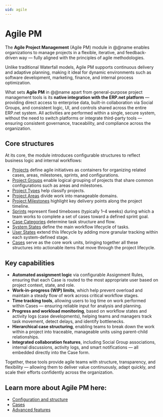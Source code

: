 ```yaml
---
uid: agile
---
```


# Agile PM

The **Agile Project Management** (Agile PM) module in @@name enables organizations to manage projects in a flexible, iterative, and feedback-driven way — fully aligned with the principles of agile methodologies.

Unlike traditional Waterfall models, Agile PM supports continuous delivery and adaptive planning, making it ideal for dynamic environments such as software development, marketing, finance, and internal process optimization.

What sets **Agile PM** in @@name apart from general-purpose project management tools is its **native integration with the ERP.net platform** — providing direct access to enterprise data, built-in collaboration via Social Groups, and consistent logic, UI, and controls shared across the entire ERP.net system.
All activities are performed within a single, secure system, without the need to switch platforms or integrate third-party tools — ensuring consistent governance, traceability, and compliance across the organization.


## Core structures

At its core, the module introduces configurable structures to reflect business logic and internal workflows:

- [Projects](configuration-and-structure/project-definitions/projects.md) define agile initiatives as containers for organizing related cases, areas, milestones, sprints, and configurations.
- [Project Groups](configuration-and-structure/project-definitions/project-groups.md) enable logical grouping of projects that share common configurations such as areas and milestones.
- [Project Types](configuration-and-structure/main-setup/project-types.md) help classify projects.
- [Project Areas](configuration-and-structure/project-definitions/project-areas.md) divide work into manageable domains.
- [Project Milestones](configuration-and-structure/project-definitions/project-milestones.md) highlight key delivery points along the project timeline.
- [Sprints](configuration-and-structure/project-definitions/sprints.md) represent fixed timeboxes (typically 1–4 weeks) during which a team works to complete a set of cases toward a defined sprint goal.
- [Case Categories](configuration-and-structure/main-setup/case-categories.md) determine task structure and flow.
- [System States](cases/workflow-states.md#system-states) define the main workflow lifecycle of tasks.
- [User States](configuration-and-structure/main-setup/user-states.md) extend this lifecycle by adding more granular tracking within each system-defined stage.
- [Cases](cases/index.md) serve as the core work units, bringing together all these structures into actionable items that move through the project lifecycle.

## Key capabilities

- **Automated assignment logic** via configurable Assignment Rules, ensuring that each Case is routed to the most appropriate user based on project context, state, and role.
- **Work-in-progress (WIP) limits**, which help prevent overload and maintain a steady flow of work across critical workflow stages.
- **Time tracking tools**, allowing users to log time on work performed within Cases — ensuring reliable input for analysis and planning.
- **Progress and workload monitoring**, based on workflow states and activity logs (case developments), helping teams and managers track task movement, detect delays, and identify bottlenecks.
- **Hierarchical case structuring**, enabling teams to break down the work within a project into traceable, manageable units using parent-child relationships.
- **Integrated collaboration features**, including Social Group associations, internal discussions, activity logs, and smart notifications — all embedded directly into the Case form.

Together, these tools provide agile teams with structure, transparency, and flexibility — allowing them to deliver value continuously, adapt quickly, and scale their efforts confidently across the organization.

## Learn more about Agile PM here:
- [Configuration and structure](configuration-and-structure/index.md)
- [Cases](cases/index.md)
- [Advanced features](advanced-features/index.md)

